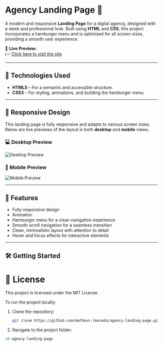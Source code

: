 # Agency Landing Page 🏢

A modern and responsive **Landing Page** for a digital agency, designed with a sleek and professional look. Built using **HTML** and **CSS**, this project incorporates a hamburger menu and is optimized for all screen sizes, providing a smooth user experience.

🔗 **Live Preview:**  
👉 [Click here to visit the site](#)

---

## 🚀 Technologies Used

- **HTML5** – For a semantic and accessible structure.
- **CSS3** – For styling, animations, and building the hamburger menu.
  
---

## 📱 Responsive Design

This landing page is fully responsive and adapts to various screen sizes. Below are live previews of the layout in both **desktop** and **mobile** views.

### 💻 Desktop Preview

![Desktop Preview](./design/desktop_agency.gif)

### 📱 Mobile Preview

![Mobile Preview](./design/mobile_agency.gif)

---

## 🌟 Features

- Fully responsive design
- Animation
- Hamburger menu for a clean navigation experience
- Smooth scroll navigation for a seamless transition
- Clean, minimalistic layout with attention to detail
- Hover and focus effects for interactive elements

---

## 🛠️ Getting Started

# 📄 License
This project is licensed under the MIT License.

To run the project locally:

1. Clone the repository:
   ```bash
   git clone https://github.com/matheus-lmacedo/agency-landing-page.git
2. Navigate to the project folder:
  ```bash
  cd agency-landing-page
